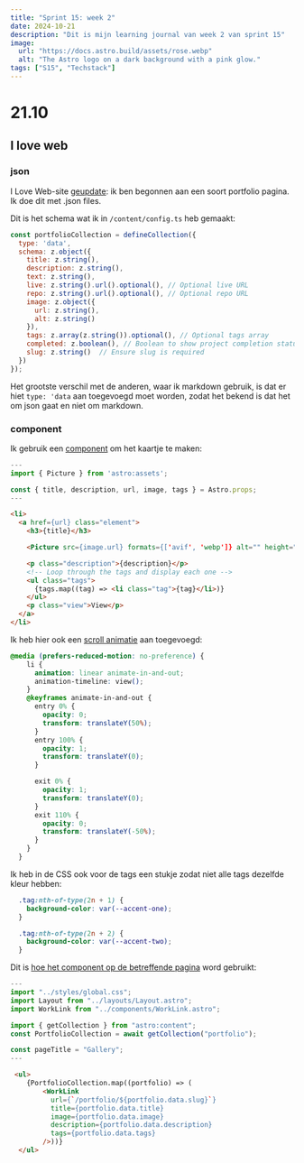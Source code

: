 ```yaml
---
title: "Sprint 15: week 2"
date: 2024-10-21
description: "Dit is mijn learning journal van week 2 van sprint 15"
image:
  url: "https://docs.astro.build/assets/rose.webp"
  alt: "The Astro logo on a dark background with a pink glow."
tags: ["S15", "Techstack"]
---
```


# 21.10

## I love web

### json

I Love Web-site [geupdate](https://github.com/lisagjh/i-love-web/commit/1591653582b25292d8cca6cdb399a1bffaf60b79): ik ben begonnen aan een soort portfolio pagina. Ik doe dit met .json files.

Dit is het schema wat ik in `/content/config.ts` heb gemaakt:
```js
const portfolioCollection = defineCollection({
  type: 'data',
  schema: z.object({
    title: z.string(),
    description: z.string(),
    text: z.string(),
    live: z.string().url().optional(), // Optional live URL
    repo: z.string().url().optional(), // Optional repo URL
    image: z.object({
      url: z.string(),
      alt: z.string()
    }),
    tags: z.array(z.string()).optional(), // Optional tags array
    completed: z.boolean(), // Boolean to show project completion status,
    slug: z.string()  // Ensure slug is required
  })
});
```

Het grootste verschil met de anderen, waar ik markdown gebruik, is dat er hiet `type: 'data` aan toegevoegd moet worden, zodat het bekend is dat het om json gaat en niet om markdown.

### component

Ik gebruik een [component](https://github.com/lisagjh/i-love-web/blob/main/src/components/WorkLink.astro) om het kaartje te maken:
```js
---
import { Picture } from 'astro:assets';

const { title, description, url, image, tags } = Astro.props;
---
```
```html
<li>
  <a href={url} class="element">
    <h3>{title}</h3>

    <Picture src={image.url} formats={['avif', 'webp']} alt="" height="167" width="200"/>

    <p class="description">{description}</p>
    <!-- Loop through the tags and display each one -->
    <ul class="tags">
      {tags.map((tag) => <li class="tag">{tag}</li>)}
    </ul>
    <p class="view">View</p>
  </a>
</li>
```

Ik heb hier ook een [scroll animatie](https://github.com/lisagjh/i-love-web/blob/eb40aada431633c1da0ab7301995e508c4b7363e/src/components/WorkLink.astro#L102) aan toegevoegd:

```css
@media (prefers-reduced-motion: no-preference) {
    li {
      animation: linear animate-in-and-out;
      animation-timeline: view();
    }
    @keyframes animate-in-and-out {
      entry 0% {
        opacity: 0;
        transform: translateY(50%);
      }
      entry 100% {
        opacity: 1;
        transform: translateY(0);
      }

      exit 0% {
        opacity: 1;
        transform: translateY(0);
      }
      exit 110% {
        opacity: 0;
        transform: translateY(-50%);
      }
    }
  }
```

Ik heb in de CSS ook voor de tags een stukje zodat niet alle tags dezelfde kleur hebben:

```css
  .tag:nth-of-type(2n + 1) {
    background-color: var(--accent-one);
  }

  .tag:nth-of-type(2n + 2) {
    background-color: var(--accent-two);
  }
```

Dit is [hoe het component op de betreffende pagina](https://github.com/lisagjh/i-love-web/blob/eb40aada431633c1da0ab7301995e508c4b7363e/src/pages/gallery.astro#L1) word gebruikt:

```js
---
import "../styles/global.css";
import Layout from "../layouts/Layout.astro";
import WorkLink from "../components/WorkLink.astro";

import { getCollection } from "astro:content";
const PortfolioCollection = await getCollection("portfolio");

const pageTitle = "Gallery";
---
```
```html
 <ul>
    {PortfolioCollection.map((portfolio) => (
        <WorkLink
          url={`/portfolio/${portfolio.data.slug}`}
          title={portfolio.data.title}
          image={portfolio.data.image}
          description={portfolio.data.description}
          tags={portfolio.data.tags}
        />))}
  </ul>
```


